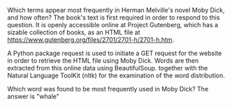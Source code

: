 Which terms appear most frequently in Herman Melville's novel Moby Dick, and how often? The book's text is first required in order to respond to this question. It is openly accessible online at Project Gutenberg, which has a sizable collection of books, as an HTML file at https://www.gutenberg.org/files/2701/2701-h/2701-h.htm.

A Python package request is used to initiate a GET request for the website in order to retrieve the HTML file using Moby Dick. Words are then extracted from this online data using BeautifulSoup. together with the Natural Language ToolKit (nltk) for the examination of the word distribution.


Which word was found to be most frequently used in Moby Dick?
The answer is "whale"
